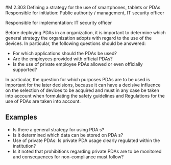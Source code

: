 #M 2.303 Defining a strategy for the use of smartphones, tablets or PDAs
Responsible for initiation: Public authority / management, IT security officer

Responsible for implementation: IT security officer

Before deploying PDAs in an organization, it is important to determine which general strategy the organization adopts with regard to the use of the devices. In particular, the following questions should be answered:

* For which applications should the PDAs be used?
* Are the employees provided with official PDAs?
* Is the use of private employee PDAs allowed or even officially supported?


In particular, the question for which purposes PDAs are to be used is important for the later decisions, because it can have a decisive influence on the selection of devices to be acquired and must in any case be taken into account when formulating the safety guidelines and Regulations for the use of PDAs are taken into account.



## Examples 
* Is there a general strategy for using PDA s?
* Is it determined which data can be stored on PDA s?
* Use of private PDAs: Is private PDA usage clearly regulated within the institution?
* Is it noted that prohibitions regarding private PDAs are to be monitored and consequences for non-compliance must follow?




